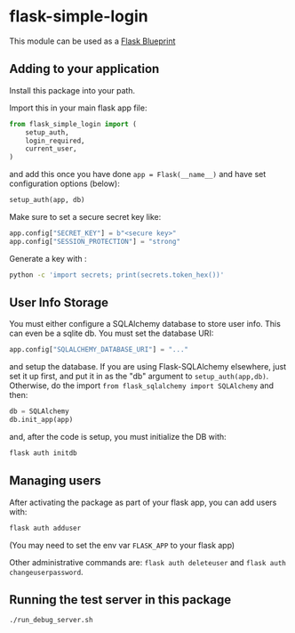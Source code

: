 # flask-simple-login

This module can be used as a [Flask Blueprint](https://flask.palletsprojects.com/en/2.1.x/blueprints/)

## Adding to your application

Install this package into your path.

Import this in your main flask app file:

```python
from flask_simple_login import (
    setup_auth,
    login_required,
    current_user,
)
```

and add this once you have done `app = Flask(__name__)` and have set configuration options (below):

```python
setup_auth(app, db)
```

Make sure to set a secure secret key like:

```python
app.config["SECRET_KEY"] = b"<secure key>"
app.config["SESSION_PROTECTION"] = "strong"
```

Generate a key with :

```bash
python -c 'import secrets; print(secrets.token_hex())'
```

## User Info Storage

You must either configure a SQLAlchemy database to store user info. This can
even be a sqlite db. You must set the database URI:

```python
app.config["SQLALCHEMY_DATABASE_URI"] = "..."
```

and setup the database. If you are using Flask-SQLAlchemy elsewhere, just set
it up first, and put it in as the "db" argument to `setup_auth(app,db)`.
Otherwise, do the import `from flask_sqlalchemy import SQLAlchemy` and then:

```python
db = SQLAlchemy
db.init_app(app)
```

and, after the code is setup, you must initialize the DB with:

```bash
flask auth initdb
```

## Managing users

After activating the package as part of your flask app, you can add users with:

```bash
flask auth adduser
```

(You may need to set the env var `FLASK_APP` to your flask app)

Other administrative commands are: `flask auth deleteuser` and `flask auth
changeuserpassword`.

## Running the test server in this package

```bash
./run_debug_server.sh
```
